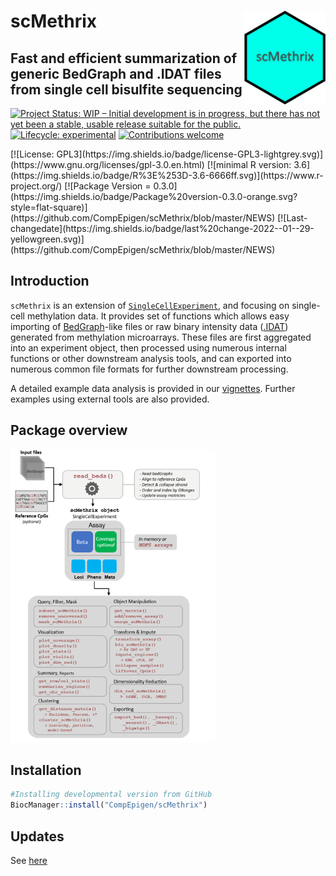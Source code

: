 # scMethrix <a href="https://compepigen.github.io/scMethrix/"><img src="vignettes/package_logo.png" align="right" height="150"/></a>

## Fast and efficient summarization of generic BedGraph and .IDAT files from single cell bisulfite sequencing

[![Project Status: WIP – Initial development is in progress, but there has not yet been a stable, usable release suitable for the public.](https://www.repostatus.org/badges/latest/wip.svg)](https://www.repostatus.org/#wip) [![Lifecycle: experimental](https://img.shields.io/badge/lifecycle-experimental-orange.svg)](https://lifecycle.r-lib.org/articles/stages.html#experimental) [![Contributions welcome](https://img.shields.io/badge/contributions-welcome-brightgreen.svg?style=flat)](https://github.com/CompEpigen/scMethrix/issues)  
<!--[![R-CMD-check](https://github.com/CompEpigen/scMethrix/workflows/R-CMD-check/badge.svg)](https://github.com/CompEpigen/scMethrix/actions) --> [![License: GPL3](https://img.shields.io/badge/license-GPL3-lightgrey.svg)](https://www.gnu.org/licenses/gpl-3.0.en.html) [![minimal R version: 3.6](https://img.shields.io/badge/R%3E%253D-3.6-6666ff.svg)](https://www.r-project.org/) [![Package Version = 0.3.0](https://img.shields.io/badge/Package%20version-0.3.0-orange.svg?style=flat-square)](https://github.com/CompEpigen/scMethrix/blob/master/NEWS) [![Last-changedate](https://img.shields.io/badge/last%20change-2022--01--29-yellowgreen.svg)](https://github.com/CompEpigen/scMethrix/blob/master/NEWS)

<!-- [![Hits](https://hits.seeyoufarm.com/api/count/incr/badge.svg?url=https%3A%2F%2Fgithub.com%2FCompEpigen%2FscMethrix&count_bg=%2379C83D&title_bg=%23555555&icon=&icon_color=%23E7E7E7&title=hits&edge_flat=false)](https://hits.seeyoufarm.com) -->

## Introduction

`scMethrix` is an extension of [`SingleCellExperiment`](https://bioconductor.org/packages/release/bioc/html/SingleCellExperiment.html), and focusing on single-cell methylation data. It provides set of functions which allows easy importing of [BedGraph](https://genome.ucsc.edu/goldenPath/help/bedgraph.html)-like files or raw binary intensity data ([.IDAT](https://www.illumina.com/content/dam/illumina-marketing/documents/products/technotes/technote_array_analysis_workflows.pdf)) generated from methylation microarrays. These files are first aggregated into an experiment object, then processed using numerous internal functions or other downstream analysis tools, and can exported into numerous common file formats for further downstream processing.

A detailed example data analysis is provided in our [vignettes](https://compepigen.github.io/scMethrix/articles/x01_load_data.html). Further examples using external tools are also provided.

## Package overview

<img src="https://github.com/CompEpigen/scMethrix/blob/97b06165946e6febd08435b2564cedf8d1dfe43b/vignettes/package_summary.PNG?raw=true" height="65%" width="65%"/>

## Installation

<!--
``` r
if (!requireNamespace("BiocManager", quietly = TRUE))
    install.packages("BiocManager")
    
#Installing stable version from BioConductor
BiocManager::install("methrix")
```
-->

``` r
#Installing developmental version from GitHub
BiocManager::install("CompEpigen/scMethrix")
```

<!--
***NOTE***

Installation from BioConductor requires the BioC and R versions to be up-to-date. This arises from the restrictions imposed by BioConductor community which might cause package incompatibilities with the earlier versions of R (e.g, R \< 4.0). In that case, installing from GitHub might be easier since it is much more merciful with regards to versions.
-->

## Updates

See [here](https://github.com/CompEpigen/scMethrix/blob/master/NEWS)

